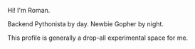 Hi! I'm Roman.

Backend Pythonista by day.
Newbie Gopher by night.

This profile is generally a drop-all experimental space for me.

